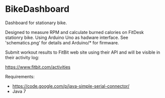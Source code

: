 BikeDashboard
=============

Dashboard for stationary bike.

Designed to measure RPM and calculate burned calories on FitDesk stationry bike.
Using Arduino Uno as hadware interface. See 'schematics.png' for details and Arduino/*
for firmware.

Submit workout results to FitBit web site using their API and will be visible in
their activity log:

 https://www.fitbit.com/activities

Requirements:

  * https://code.google.com/p/java-simple-serial-connector/
  * Java 7


